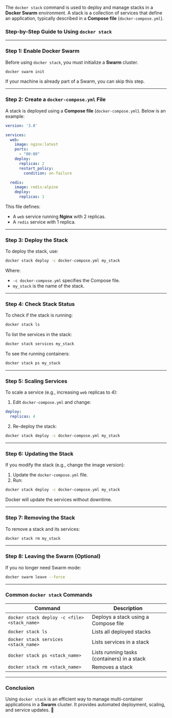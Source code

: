 The `docker stack` command is used to deploy and manage stacks in a **Docker Swarm** environment. A stack is a collection of services that define an application, typically described in a **Compose file** (`docker-compose.yml`).

### **Step-by-Step Guide to Using `docker stack`**

---

### **Step 1: Enable Docker Swarm**
Before using `docker stack`, you must initialize a **Swarm** cluster.

```sh
docker swarm init
```
If your machine is already part of a Swarm, you can skip this step.

---

### **Step 2: Create a `docker-compose.yml` File**
A stack is deployed using a **Compose file** (`docker-compose.yml`). Below is an example:

```yaml
version: '3.8'

services:
  web:
    image: nginx:latest
    ports:
      - "80:80"
    deploy:
      replicas: 2
      restart_policy:
        condition: on-failure

  redis:
    image: redis:alpine
    deploy:
      replicas: 1
```
This file defines:
- A `web` service running **Nginx** with 2 replicas.
- A `redis` service with 1 replica.

---

### **Step 3: Deploy the Stack**
To deploy the stack, use:

```sh
docker stack deploy -c docker-compose.yml my_stack
```
Where:
- `-c docker-compose.yml` specifies the Compose file.
- `my_stack` is the name of the stack.

---

### **Step 4: Check Stack Status**
To check if the stack is running:

```sh
docker stack ls
```
To list the services in the stack:

```sh
docker stack services my_stack
```
To see the running containers:

```sh
docker stack ps my_stack
```

---

### **Step 5: Scaling Services**
To scale a service (e.g., increasing `web` replicas to 4):

1. Edit `docker-compose.yml` and change:

```yaml
deploy:
  replicas: 4
```
2. Re-deploy the stack:

```sh
docker stack deploy -c docker-compose.yml my_stack
```

---

### **Step 6: Updating the Stack**
If you modify the stack (e.g., change the image version):

1. Update the `docker-compose.yml` file.
2. Run:

```sh
docker stack deploy -c docker-compose.yml my_stack
```
Docker will update the services without downtime.

---

### **Step 7: Removing the Stack**
To remove a stack and its services:

```sh
docker stack rm my_stack
```

---

### **Step 8: Leaving the Swarm (Optional)**
If you no longer need Swarm mode:

```sh
docker swarm leave --force
```

---

### **Common `docker stack` Commands**
| Command | Description |
|---------|------------|
| `docker stack deploy -c <file> <stack_name>` | Deploys a stack using a Compose file |
| `docker stack ls` | Lists all deployed stacks |
| `docker stack services <stack_name>` | Lists services in a stack |
| `docker stack ps <stack_name>` | Lists running tasks (containers) in a stack |
| `docker stack rm <stack_name>` | Removes a stack |

---

### **Conclusion**
Using `docker stack` is an efficient way to manage multi-container applications in a **Swarm** cluster. It provides automated deployment, scaling, and service updates. 🚀
